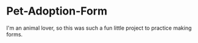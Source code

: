 # Pet-Adoption-Form

I'm an animal lover, so this was such a fun little project to practice making forms.
